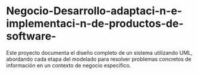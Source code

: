 # Negocio-Desarrollo-adaptaci-n-e-implementaci-n-de-productos-de-software-
Este proyecto documenta el diseño completo de un sistema utilizando UML, abordando cada etapa del modelado para resolver problemas concretos de información en un contexto de negocio específico.

